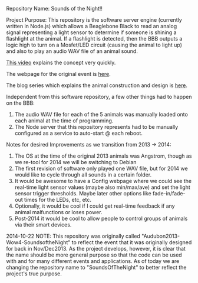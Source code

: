 Repository Name: Sounds of the Night!!

Project Purpose:
This repository is the software server engine (currently written in Node.js) which allows a Beaglebone Black to read an analog signal representing a light sensor to determine if someone is shining a flashlight at the animal.  If a flashlight is detected, then the BBB outputs a logic high to turn on a Mosfet/LED circuit (causing the animal to light up) and also to play an audio WAV file of an animal sound.

[This video](https://www.youtube.com/watch?v=EDCYTjFhtKg&list=UUbAsVdwkd1Kj010x0iF0gYQ) explains the concept very quickly.

The webpage for the original event is [here](http://www.voltvision.com/projects/winter-night-lights-at-audubon/).


The blog series which explains the animal construction and design is [here](http://www.voltvision.com/beaglebone-black-and-sounds-of-the-night-installment-1-of-7/).

Independent from this software repository, a few other things had to happen on the BBB:
1) The audio WAV file for each of the 5 animals was manually loaded onto each animal at the time of programming.
2) The Node server that this repository represents had to be manually configured as a service to auto-start @ each reboot.

Notes for desired Improvements as we transition from 2013 -> 2014:
1) The OS at the time of the original 2013 animals was Angstrom, though as we re-tool for 2014 we will be switching to Debian
2) The first revision of software only played one WAV file, but for 2014 we would like to cycle through all sounds in a certain folder.
3) It would be awesome to have a Config webpage where we could see the real-time light sensor values (maybe also min/max/ave) and set the light sensor trigger thresholds.  Maybe later other options like fade-in/fade-out times for the LEDs, etc, etc.
4) Optionally, it would be cool if I could get real-time feedback if any animal malfunctions or loses power.
5) Post-2014 it would be cool to allow people to control groups of animals via their smart devices.



2014-10-22 NOTE:
This repository was originally called "Audubon2013-Wow4-SoundsoftheNight" to reflect the event that it was originally designed for back in Nov/Dec2013.  As the project develops, however, it is clear that the name should be more general purpose so that the code can be used with and for many different events and applications.  As of today we are changing the repository name to "SoundsOfTheNight" to better reflect the project's true purpose.
